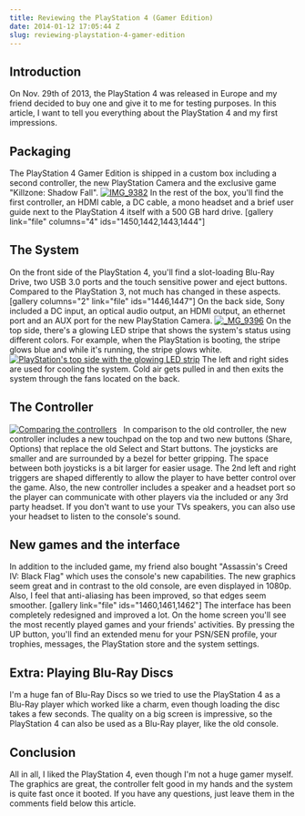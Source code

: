 ```yaml
---
title: Reviewing the PlayStation 4 (Gamer Edition)
date: 2014-01-12 17:05:44 Z
slug: reviewing-playstation-4-gamer-edition
---
```


## Introduction

On Nov. 29th of 2013, the PlayStation 4 was released in Europe and my friend decided to buy one and give it to me for testing purposes. In this article, I want to tell you everything about the PlayStation 4 and my first impressions.

## Packaging

The PlayStation 4 Gamer Edition is shipped in a custom box including a second controller, the new PlayStation Camera and the exclusive game "Killzone: Shadow Fall". [![IMG_9382](/assets/2014/01/IMG_9382.jpg)](/assets/2014/01/IMG_9382.jpg) In the rest of the box, you'll find the first controller, an HDMI cable, a DC cable, a mono headset and a brief user guide next to the PlayStation 4 itself with a 500 GB hard drive. [gallery link="file" columns="4" ids="1450,1442,1443,1444"]

## The System

On the front side of the PlayStation 4, you'll find a slot-loading Blu-Ray Drive, two USB 3.0 ports and the touch sensitive power and eject buttons. Compared to the PlayStation 3, not much has changed in these aspects. [gallery columns="2" link="file" ids="1446,1447"] On the back side, Sony included a DC input, an optical audio output, an HDMI output, an ethernet port and an AUX port for the new PlayStation Camera. [![_MG_9396](/assets/2014/01/MG_9396.jpg)](/assets/2014/01/MG_9396.jpg) On the top side, there's a glowing LED stripe that shows the system's status using different colors. For example, when the PlayStation is booting, the stripe glows blue and while it's running, the stripe glows white. [![PlayStation's top side with the glowing LED strip](/assets/2014/01/MVI_9405-1.jpg)](/assets/2014/01/MVI_9405-1.jpg) The left and right sides are used for cooling the system. Cold air gets pulled in and then exits the system through the fans located on the back.

## The Controller

[![Comparing the controllers](/assets/2014/01/MVI_9404-1.jpg)](/assets/2014/01/MVI_9404-1.jpg)   In comparison to the old controller, the new controller includes a new touchpad on the top and two new buttons (Share, Options) that replace the old Select and Start buttons. The joysticks are smaller and are surrounded by a bezel for better gripping. The space between both joysticks is a bit larger for easier usage. The 2nd left and right triggers are shaped differently to allow the player to have better control over the game. Also, the new controller includes a speaker and a headset port so the player can communicate with other players via the included or any 3rd party headset. If you don't want to use your TVs speakers, you can also use your headset to listen to the console's sound.

## New games and the interface

In addition to the included game, my friend also bought "Assassin's Creed IV: Black Flag" which uses the console's new capabilities. The new graphics seem great and in contrast to the old console, are even displayed in 1080p. Also, I feel that anti-aliasing has been improved, so that edges seem smoother. [gallery link="file" ids="1460,1461,1462"] The interface has been completely redesigned and improved a lot. On the home screen you'll see the most recently played games and your friends' activities. By pressing the UP button, you'll find an extended menu for your PSN/SEN profile, your trophies, messages, the PlayStation store and the system settings.

## Extra: Playing Blu-Ray Discs

I'm a huge fan of Blu-Ray Discs so we tried to use the PlayStation 4 as a Blu-Ray player which worked like a charm, even though loading the disc takes a few seconds. The quality on a big screen is impressive, so the PlayStation 4 can also be used as a Blu-Ray player, like the old console.

## Conclusion

All in all, I liked the PlayStation 4, even though I'm not a huge gamer myself. The graphics are great, the controller felt good in my hands and the system is quite fast once it booted. If you have any questions, just leave them in the comments field below this article.